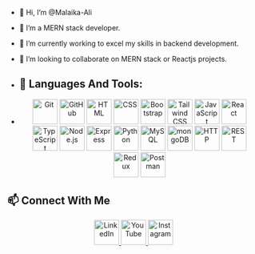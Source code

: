 - 👋 Hi, I’m @Malaika-Ali
- 👀 I’m a MERN stack developer.
- 🌱 I’m currently working to excel my skills in backend development.
- 💞️ I’m looking to collaborate on MERN stack or Reactjs projects.
  
- ## 🔧 Languages And Tools:
- <div align="center">
	<a href="https://git-scm.com/doc"><img width="50" src="https://raw.githubusercontent.com/marwin1991/profile-technology-icons/refs/heads/main/icons/git.png" alt="Git" title="Git"/></a>
	<a href="https://docs.github.com/"><img width="50" src="https://raw.githubusercontent.com/marwin1991/profile-technology-icons/refs/heads/main/icons/github.png" alt="GitHub" title="GitHub"/></a>
	<a href="https://developer.mozilla.org/en-US/docs/Web/HTML"><img width="50" src="https://raw.githubusercontent.com/marwin1991/profile-technology-icons/refs/heads/main/icons/html.png" alt="HTML" title="HTML"/></a>
	<a href="https://developer.mozilla.org/en-US/docs/Web/CSS"><img width="50" src="https://raw.githubusercontent.com/marwin1991/profile-technology-icons/refs/heads/main/icons/css.png" alt="CSS" title="CSS"/></a>
	<a href="https://getbootstrap.com/docs/"><img width="50" src="https://raw.githubusercontent.com/marwin1991/profile-technology-icons/refs/heads/main/icons/bootstrap.png" alt="Bootstrap" title="Bootstrap"/></a>
	<a href="https://tailwindcss.com/docs"><img width="50" src="https://raw.githubusercontent.com/marwin1991/profile-technology-icons/refs/heads/main/icons/tailwind_css.png" alt="Tailwind CSS" title="Tailwind CSS"/></a>
	<a href="https://developer.mozilla.org/en-US/docs/Web/JavaScript"><img width="50" src="https://raw.githubusercontent.com/marwin1991/profile-technology-icons/refs/heads/main/icons/javascript.png" alt="JavaScript" title="JavaScript"/></a>
	<a href="https://reactjs.org/docs/getting-started.html"><img width="50" src="https://raw.githubusercontent.com/marwin1991/profile-technology-icons/refs/heads/main/icons/react.png" alt="React" title="React"/></a>
	<a href="https://www.typescriptlang.org/docs/"><img width="50" src="https://raw.githubusercontent.com/marwin1991/profile-technology-icons/refs/heads/main/icons/typescript.png" alt="TypeScript" title="TypeScript"/></a>
	<a href="https://nodejs.org/en/docs/"><img width="50" src="https://raw.githubusercontent.com/marwin1991/profile-technology-icons/refs/heads/main/icons/node_js.png" alt="Node.js" title="Node.js"/></a>
	<a href="https://expressjs.com/"><img width="50" src="https://raw.githubusercontent.com/marwin1991/profile-technology-icons/refs/heads/main/icons/express.png" alt="Express" title="Express"/></a>
	<a href="https://docs.python.org/3/"><img width="50" src="https://raw.githubusercontent.com/marwin1991/profile-technology-icons/refs/heads/main/icons/python.png" alt="Python" title="Python"/></a>
	<a href="https://dev.mysql.com/doc/"><img width="50" src="https://raw.githubusercontent.com/marwin1991/profile-technology-icons/refs/heads/main/icons/mysql.png" alt="MySQL" title="MySQL"/></a>
	<a href="https://docs.mongodb.com/"><img width="50" src="https://raw.githubusercontent.com/marwin1991/profile-technology-icons/refs/heads/main/icons/mongodb.png" alt="mongoDB" title="mongoDB"/></a>
	<a href="https://developer.mozilla.org/en-US/docs/Web/HTTP"><img width="50" src="https://raw.githubusercontent.com/marwin1991/profile-technology-icons/refs/heads/main/icons/http.png" alt="HTTP" title="HTTP"/></a>
	<a href="https://restfulapi.net/"><img width="50" src="https://raw.githubusercontent.com/marwin1991/profile-technology-icons/refs/heads/main/icons/rest.png" alt="REST" title="REST"/></a>
	<a href="https://redux.js.org/"><img width="50" src="https://raw.githubusercontent.com/marwin1991/profile-technology-icons/refs/heads/main/icons/redux.png" alt="Redux" title="Redux"/></a>
       <a href="https://learning.postman.com/docs/"><img width="50" src="https://raw.githubusercontent.com/marwin1991/profile-technology-icons/refs/heads/main/icons/postman.png" alt="Postman" title="Postman"/></a>
</div>

## 📫 Connect With Me
<div align="center">
     <a href="https://www.linkedin.com/in/malaika-ali/" target="_blank">
        <img width="50" src="https://upload.wikimedia.org/wikipedia/commons/c/ca/LinkedIn_logo_initials.png" alt="LinkedIn" title="LinkedIn"/>
    </a>
    <a href="https://youtube.com/@coder_astro?si=KMR9VT0bSEKgnr46" target="_blank">
        <img width="50" src="https://upload.wikimedia.org/wikipedia/commons/e/ef/Youtube_logo.png" alt="YouTube" title="YouTube"/>
    </a>
    <a href="https://www.instagram.com/coder.astro?utm_source=ig_web_button_share_sheet&igsh=ZDNlZDc0MzIxNw==" target="_blank">
        <img width="50" src="https://upload.wikimedia.org/wikipedia/commons/a/a5/Instagram_icon.png" alt="Instagram" title="Instagram"/>
    </a>
</div>

<!---
Malaika-Ali/Malaika-Ali is a ✨ special ✨ repository because its `README.md` (this file) appears on your GitHub profile.
You can click the Preview link to take a look at your changes.
--->
